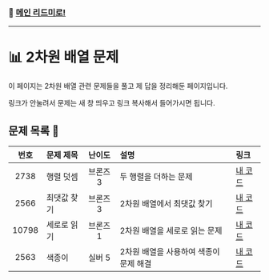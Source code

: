 ### 🚀 [메인 리드미로!](../../README.md)

---

# 📊 2차원 배열 문제 

이 페이지는 2차원 배열 관련 문제들을 풀고 제 답을 정리해둔 페이지입니다.

링크가 안눌려서 문제는 새 창 띄우고 링크 복사해서 들어가시면 됩니다.

##  문제 목록 📝

| 번호  | 문제 제목                  | 난이도    | 설명                       | 링크                            |
|:-----:|:---------------------------|:---------:|:---------------------------|:-----------------------------|
| 2738  | 행렬 덧셈                  | 브론즈 3  |두 행렬을 더하는 문제        | [내 코드](./Problem2738.cpp) |
| 2566  | 최댓값 찾기                | 브론즈 3  |2차원 배열에서 최댓값 찾기    | [내 코드](./Problem2566.cpp) |
| 10798 | 세로로 읽기                | 브론즈 1  |2차원 배열을 세로로 읽는 문제 | [내 코드](./Problem10798.cpp) |
| 2563  | 색종이                      | 실버 5  |2차원 배열을 사용하여 색종이 문제 해결 | [내 코드](./Problem2563.cpp) |
